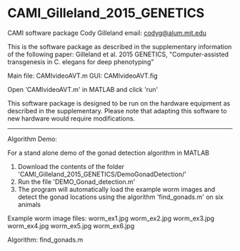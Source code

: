 # CAMI_Gilleland_2015_GENETICS

CAMI software package
Cody Gilleland
email: codyg@alum.mit.edu

This is the software package as described in the supplementary information of the following paper: 
Gilleland et al. 2015 GENETICS, "Computer-assisted transgenesis in C. elegans for deep phenotyping"

Main file: CAMIvideoAVT.m 
GUI: CAMIvideoAVT.fig

Open 'CAMIvideoAVT.m' in MATLAB and click 'run'

This software package is designed to be run on the hardware equipment as described in the supplementary.
Please note that adapting this software to new hardware would require modifications.

--------------
Algorithm Demo:

For a stand alone demo of the gonad detection algorithm in MATLAB

1. Download the contents of the folder 'CAMI_Gilleland_2015_GENETICS/DemoGonadDetection/'
2. Run the file 'DEMO_Gonad_detection.m' 
3. The program will automatically load the example worm images and detect the gonad locations using the algorithm 'find_gonads.m' on six animals

Example worm image files:
worm_ex1.jpg
worm_ex2.jpg
worm_ex3.jpg
worm_ex4.jpg
worm_ex5.jpg
worm_ex6.jpg

Algorithm:
find_gonads.m
